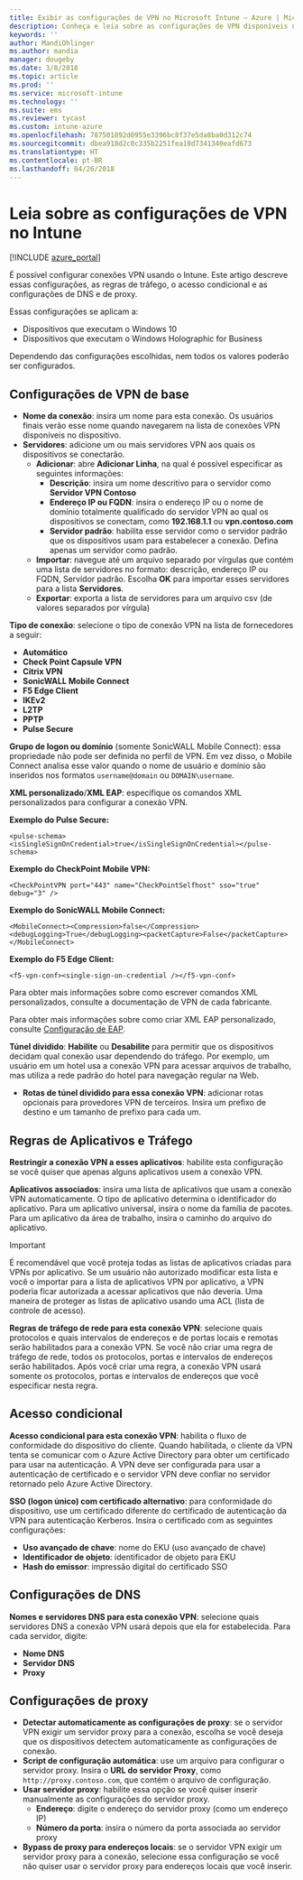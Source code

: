 ```yaml
---
title: Exibir as configurações de VPN no Microsoft Intune – Azure | Microsoft Docs
description: Conheça e leia sobre as configurações de VPN disponíveis no Microsoft Intune, para que elas são usadas e o que elas fazem, incluindo as regras de tráfego, de acesso condicional e as configurações de DNS e proxy para dispositivos Windows 10 e Windows Holographic for Business.
keywords: ''
author: MandiOhlinger
ms.author: mandia
manager: dougeby
ms.date: 3/8/2018
ms.topic: article
ms.prod: ''
ms.service: microsoft-intune
ms.technology: ''
ms.suite: ems
ms.reviewer: tycast
ms.custom: intune-azure
ms.openlocfilehash: 787501892d0955e3396bc8f37e5da8ba0d312c74
ms.sourcegitcommit: dbea918d2c0c335b2251fea18d7341340eafd673
ms.translationtype: HT
ms.contentlocale: pt-BR
ms.lasthandoff: 04/26/2018
---
```

# <a name="read-about-the-vpn-settings-in-intune"></a>Leia sobre as configurações de VPN no Intune

[!INCLUDE [azure_portal](./includes/azure_portal.md)]

É possível configurar conexões VPN usando o Intune. Este artigo descreve essas configurações, as regras de tráfego, o acesso condicional e as configurações de DNS e de proxy.

Essas configurações se aplicam a:

- Dispositivos que executam o Windows 10
- Dispositivos que executam o Windows Holographic for Business

Dependendo das configurações escolhidas, nem todos os valores poderão ser configurados.

## <a name="base-vpn-settings"></a>Configurações de VPN de base

- **Nome da conexão**: insira um nome para esta conexão. Os usuários finais verão esse nome quando navegarem na lista de conexões VPN disponíveis no dispositivo.
- **Servidores**: adicione um ou mais servidores VPN aos quais os dispositivos se conectarão.
  - **Adicionar**: abre **Adicionar Linha**, na qual é possível especificar as seguintes informações:
    - **Descrição**: insira um nome descritivo para o servidor como **Servidor VPN Contoso**
    - **Endereço IP ou FQDN**: insira o endereço IP ou o nome de domínio totalmente qualificado do servidor VPN ao qual os dispositivos se conectam, como **192.168.1.1** ou **vpn.contoso.com**
    - **Servidor padrão**: habilita esse servidor como o servidor padrão que os dispositivos usam para estabelecer a conexão. Defina apenas um servidor como padrão.
  - **Importar**: navegue até um arquivo separado por vírgulas que contém uma lista de servidores no formato: descrição, endereço IP ou FQDN, Servidor padrão. Escolha **OK** para importar esses servidores para a lista **Servidores**.
  - **Exportar**: exporta a lista de servidores para um arquivo csv (de valores separados por vírgula)

**Tipo de conexão**: selecione o tipo de conexão VPN na lista de fornecedores a seguir:

- **Automático**
- **Check Point Capsule VPN**
- **Citrix VPN**
- **SonicWALL Mobile Connect**
- **F5 Edge Client**
- **IKEv2**
- **L2TP**
- **PPTP**
- **Pulse Secure**

**Grupo de logon ou domínio** (somente SonicWALL Mobile Connect): essa propriedade não pode ser definida no perfil de VPN. Em vez disso, o Mobile Connect analisa esse valor quando o nome de usuário e domínio são inseridos nos formatos `username@domain` ou `DOMAIN\username`.

**XML personalizado**/**XML EAP**: especifique os comandos XML personalizados para configurar a conexão VPN.

**Exemplo do Pulse Secure:**

```
<pulse-schema><isSingleSignOnCredential>true</isSingleSignOnCredential></pulse-schema>
```

**Exemplo do CheckPoint Mobile VPN:**

```
<CheckPointVPN port="443" name="CheckPointSelfhost" sso="true" debug="3" />
```

**Exemplo do SonicWALL Mobile Connect:**

```
<MobileConnect><Compression>false</Compression><debugLogging>True</debugLogging><packetCapture>False</packetCapture></MobileConnect>
```

**Exemplo do F5 Edge Client:**

```
<f5-vpn-conf><single-sign-on-credential /></f5-vpn-conf>
```

Para obter mais informações sobre como escrever comandos XML personalizados, consulte a documentação de VPN de cada fabricante.

Para obter mais informações sobre como criar XML EAP personalizado, consulte [Configuração de EAP](https://docs.microsoft.com/windows/client-management/mdm/eap-configuration).

**Túnel dividido**: **Habilite** ou **Desabilite** para permitir que os dispositivos decidam qual conexão usar dependendo do tráfego. Por exemplo, um usuário em um hotel usa a conexão VPN para acessar arquivos de trabalho, mas utiliza a rede padrão do hotel para navegação regular na Web.
- **Rotas de túnel dividido para essa conexão VPN**: adicionar rotas opcionais para provedores VPN de terceiros. Insira um prefixo de destino e um tamanho de prefixo para cada um.

## <a name="apps-and-traffic-rules"></a>Regras de Aplicativos e Tráfego

**Restringir a conexão VPN a esses aplicativos**: habilite esta configuração se você quiser que apenas alguns aplicativos usem a conexão VPN.

**Aplicativos associados**: insira uma lista de aplicativos que usam a conexão VPN automaticamente. O tipo de aplicativo determina o identificador do aplicativo. Para um aplicativo universal, insira o nome da família de pacotes. Para um aplicativo da área de trabalho, insira o caminho do arquivo do aplicativo.

>[!IMPORTANT]
>É recomendável que você proteja todas as listas de aplicativos criadas para VPNs por aplicativo. Se um usuário não autorizado modificar esta lista e você o importar para a lista de aplicativos VPN por aplicativo, a VPN poderia ficar autorizada a acessar aplicativos que não deveria. Uma maneira de proteger as listas de aplicativo usando uma ACL (lista de controle de acesso).

**Regras de tráfego de rede para esta conexão VPN**: selecione quais protocolos e quais intervalos de endereços e de portas locais e remotas serão habilitados para a conexão VPN. Se você não criar uma regra de tráfego de rede, todos os protocolos, portas e intervalos de endereços serão habilitados. Após você criar uma regra, a conexão VPN usará somente os protocolos, portas e intervalos de endereços que você especificar nesta regra.

## <a name="conditional-access"></a>Acesso condicional

**Acesso condicional para esta conexão VPN**: habilita o fluxo de conformidade do dispositivo do cliente. Quando habilitada, o cliente da VPN tenta se comunicar com o Azure Active Directory para obter um certificado para usar na autenticação. A VPN deve ser configurada para usar a autenticação de certificado e o servidor VPN deve confiar no servidor retornado pelo Azure Active Directory.

**SSO (logon único) com certificado alternativo**: para conformidade do dispositivo, use um certificado diferente do certificado de autenticação da VPN para autenticação Kerberos. Insira o certificado com as seguintes configurações:

- **Uso avançado de chave**: nome do EKU (uso avançado de chave)
- **Identificador de objeto**: identificador de objeto para EKU
- **Hash do emissor**: impressão digital do certificado SSO

## <a name="dns-settings"></a>Configurações de DNS

**Nomes e servidores DNS para esta conexão VPN**: selecione quais servidores DNS a conexão VPN usará depois que ela for estabelecida.
Para cada servidor, digite:
- **Nome DNS**
- **Servidor DNS**
- **Proxy**

## <a name="proxy-settings"></a>Configurações de proxy

- **Detectar automaticamente as configurações de proxy**: se o servidor VPN exigir um servidor proxy para a conexão, escolha se você deseja que os dispositivos detectem automaticamente as configurações de conexão.
- **Script de configuração automática**: use um arquivo para configurar o servidor proxy. Insira o **URL do servidor Proxy**, como `http://proxy.contoso.com`, que contém o arquivo de configuração.
- **Usar servidor proxy**: habilite essa opção se você quiser inserir manualmente as configurações do servidor proxy.
  - **Endereço**: digite o endereço do servidor proxy (como um endereço IP)
  - **Número da porta**: insira o número da porta associada ao servidor proxy
- **Bypass de proxy para endereços locais**: se o servidor VPN exigir um servidor proxy para a conexão, selecione essa configuração se você não quiser usar o servidor proxy para endereços locais que você inserir.
